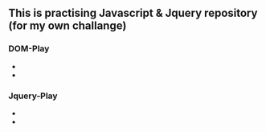 ## This is practising Javascript & Jquery repository (for my own challange)

### DOM-Play
- 
- 
### Jquery-Play
- 
- 


